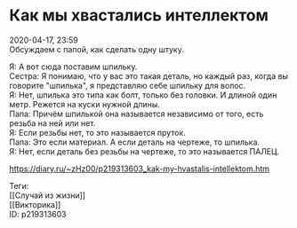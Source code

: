 Как мы хвастались интеллектом
==============================

   
 2020-04-17, 23:59   
  Обсуждаем с папой, как сделать одну штуку.   
   
 Я: А вот сюда поставим шпильку.   
 Сестра: Я понимаю, что у вас это такая деталь, но каждый раз, когда вы говорите "шпилька", я представляю себе шпильку для волос.   
 Я: Нет, шпилька это типа как болт, только без головки. И длиной один метр. Режется на куски нужной длины.   
 Папа: Причём шпилькой она называется независимо от того, есть резьба на ней или нет.   
 Я: Если резьбы нет, то это называется пруток.   
 Папа: Это если материал. А если деталь на чертеже, то шпилька.   
 Я: Нет, если деталь без резьбы на чертеже, то это называется ПАЛЕЦ.   
    
 <https://diary.ru/~zHz00/p219313603_kak-my-hvastalis-intellektom.htm>   
   
 Теги:   
 [[Случай из жизни]]   
 [[Викторика]]   
 ID: p219313603